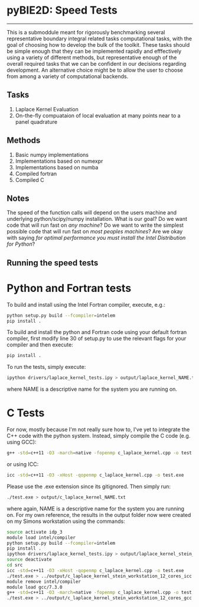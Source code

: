 # pyBIE2D: Speed Tests
 ---
This is a submoddule meant for rigorously benchmarking several representative boundary integral related tasks computational tasks, with the goal of choosing how to develop the bulk of the toolkit. These tasks should be simple enough that they can be implemented rapidly and efffectively using a variety of different methods, but representative enough of the overall required tasks that we can be confident in our decisions regarding development. An alternative choice might be to allow the user to choose from among a variety of computational backends.

## Tasks

1. Laplace Kernel Evaluation
2. On-the-fly compuataion of local evaluation at many points near to a panel quadrature

## Methods

1. Basic numpy implementations
2. Implementations based on numexpr
3. Implementations based on numba
4. Compiled fortran
5. Compiled C

## Notes

The speed of the function calls will depend on the users machine and underlying python/scipy/numpy installation. What is our goal? Do we want code that will run fast on *any machine*?  Do we want to write the simplest possible code that will run fast on *most peoples machines*?  Are we okay with saying *for optimal performance you must install the Intel Distribution for Python*?

## Running the speed tests

# Python and Fortran tests
To build and install using the Intel Fortran compiler, execute, e.g.:
```bash
python setup.py build --fcompiler=intelem
pip install .
```

To build and install the python and Fortran code using your default fortran compiler, first modify line 30 of setup.py to use the relevant flags for your compiler and then execute:
```bash
pip install .
```

To run the tests, simply execute:
```bash
ipython drivers/laplace_kernel_tests.ipy > output/laplace_kernel_NAME.txt
```
where NAME is a descriptive name for the system you are running on.

# C Tests
For now, mostly because I'm not really sure how to, I've yet to integrate the C++ code with the python system. Instead, simply compile the C code (e.g. using GCC):
```bash
g++ -std=c++11 -O3 -march=native -fopenmp c_laplace_kernel.cpp -o test.exe
```
or using ICC:
```bash
icc -std=c++11 -O3 -xHost -qopenmp c_laplace_kernel.cpp -o test.exe
```
Please use the .exe extension since its gitignored. Then simply run:
```bash
./test.exe > output/c_laplace_kernel_NAME.txt
```
where again, NAME is a descriptive name for the system you are running on.  For my own reference, the results in the output folder now were created on my Simons workstation using the commands:
```bash
source activate idp_3
module load intel/compiler
python setup.py build --fcompiler=intelem
pip install .
ipython drivers/laplace_kernel_tests.ipy > output/laplace_kernel_stein_workstation_12_cores_intel_numpy.txt
source deactivate
cd src
icc -std=c++11 -O3 -xHost -qopenmp c_laplace_kernel.cpp -o test.exe
./test.exe > ../output/c_laplace_kernel_stein_workstation_12_cores_icc.txt
module remove intel/compiler
module load gcc/7.3.0
g++ -std=c++11 -O3 -march=native -fopenmp c_laplace_kernel.cpp -o test.exe
./test.exe > ../output/c_laplace_kernel_stein_workstation_12_cores_gcc.txt
```


